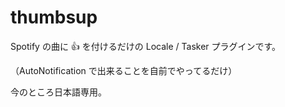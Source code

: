 # thumbsup

Spotify の曲に :thumbsup: を付けるだけの Locale / Tasker プラグインです。

（AutoNotification で出来ることを自前でやってるだけ）

今のところ日本語専用。
